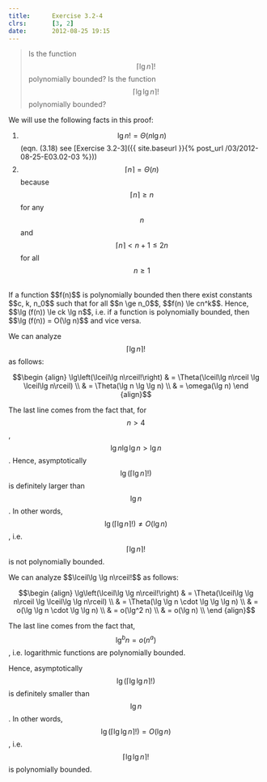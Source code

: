 ```yaml
---
title:      Exercise 3.2-4
clrs:       [3, 2]
date:       2012-08-25 19:15
---
```


>Is the function $$\lceil\lg n\rceil!$$ polynomially bounded? Is the function $$\lceil\lg \lg n\rceil!$$ polynomially bounded?

We will use the following facts in this proof:

1. $$\lg n! = \Theta(n \lg n)$$ (eqn. (3.18) see [Exercise 3.2-3]({{ site.baseurl }}{% post_url /03/2012-08-25-E03.02-03 %}))
2. $$\lceil n \rceil = \Theta(n)$$ because $$\lceil n \rceil \ge n$$ for any $$n$$ and $$\lceil n \rceil < n + 1 \le 2n$$ for all $$n \ge 1$$

<br/>
If a function $$f(n)$$ is polynomially bounded then there exist constants $$c, k, n_0$$ such that for all $$n \ge n_0$$, $$f(n) \le cn^k$$. Hence, $$\lg (f(n)) \le ck \lg n$$, i.e. if a function is polynomially bounded, then $$\lg (f(n)) = O(\lg n)$$ and vice versa.

We can analyze $$\lceil\lg n\rceil!$$ as follows:

$$\begin {align}
\lg\left(\lceil\lg n\rceil!\right) & = \Theta(\lceil\lg n\rceil \lg \lceil\lg n\rceil) \\
                   & = \Theta(\lg n \lg \lg n) \\
                   & = \omega(\lg n)
\end {align}$$

The last line comes from the fact that, for $$n > 4$$, $$\lg n \lg \lg n > \lg n$$. Hence, asymptotically $$\lg\left(\lceil\lg n\rceil!\right)$$ is definitely larger than $$\lg n$$. In other words, $$\lg\left(\lceil\lg n\rceil!\right) \ne O(\lg n)$$, i.e.  $$\lceil\lg n\rceil!$$ is not polynomially bounded.

<div class="clrs-divider"></div>
We can analyze $$\lceil\lg \lg n\rceil!$$ as follows:

$$\begin {align}
\lg\left(\lceil\lg \lg n\rceil!\right) 
    & = \Theta(\lceil\lg \lg n\rceil \lg \lceil\lg \lg n\rceil) \\
    & = \Theta(\lg \lg n \cdot \lg \lg \lg n) \\
    & = o(\lg \lg n \cdot \lg \lg n) \\
    & = o(\lg^2 n) \\
    & = o(\lg n) \\
\end {align}$$

The last line comes from the fact that, $$\lg^b n = o(n^a)$$, i.e. logarithmic functions are polynomially bounded.

Hence, asymptotically $$\lg\left(\lceil\lg \lg n\rceil!\right)$$ is definitely smaller than $$\lg n$$. In other words, $$\lg\left(\lceil\lg \lg n\rceil!\right) = O(\lg n)$$, i.e. $$\lceil\lg \lg n\rceil!$$ is polynomially bounded.